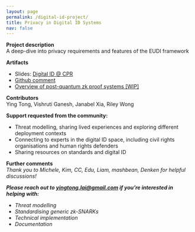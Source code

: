 ```yaml
---
layout: page
permalink: /digital-id-project/
title: Privacy in Digital ID Systems
nav: false
---
```


**Project description**  
A deep-dive into privacy requirements and features of the EUDI framework

**Artifacts**

- Slides: [Digital ID @ CPR](https://docs.google.com/presentation/d/1C4D8zK4gAdafgIEW-2m_qDyyT39gWo0mmFYpwmA8N3M)
- [Github comment](https://github.com/eu-digital-identity-wallet/eudi-doc-architecture-and-reference-framework/discussions/408?sort=top#discussioncomment-12660315)
- [Overview of post-quantum zk proof systems [WIP]](https://hackmd.io/@therealyingtong/proof-systems-map)

**Contributors**  
Ying Tong, Vishruti Ganesh, Janabel Xia, Riley Wong

**Support requested from the community:**

- Threat modelling, sharing lived experiences and exploring different deployment contexts
- Connecting to experts in the digital ID space, including civil rights organisations and human rights defenders
- Sharing resources on standards and digital ID

**Further comments**  
_Thank you to Michele, Kim, CC, Edu, Liam, mashbean, Denken for helpful discussions!_

**_Please reach out to [yingtong.lai@gmail.com](mailto:yingtong.lai@gmail.com) if you’re interested in helping with:_**

- _Threat modelling_
- _Standardising generic zk-SNARKs_
- _Technical implementation_
- _Documentation_
